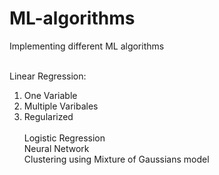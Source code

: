 # ML-algorithms
Implementing different ML algorithms

<br>Linear Regression:
1. One Variable
2. Multiple Varibales
3. Regularized
<br><br>
Logistic Regression
<br>Neural Network
<br>Clustering using Mixture of Gaussians model
